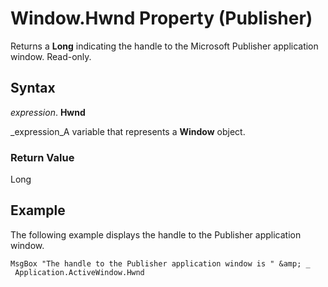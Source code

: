 
# Window.Hwnd Property (Publisher)

Returns a  **Long** indicating the handle to the Microsoft Publisher application window. Read-only.


## Syntax

 _expression_. **Hwnd**

 _expression_A variable that represents a  **Window** object.


### Return Value

Long


## Example

The following example displays the handle to the Publisher application window.


```
MsgBox "The handle to the Publisher application window is " &amp; _ 
 Application.ActiveWindow.Hwnd
```

